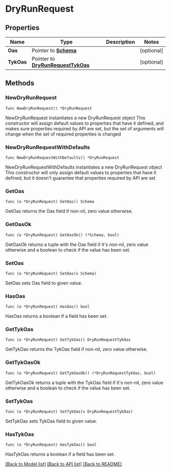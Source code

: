 # DryRunRequest

## Properties

Name | Type | Description | Notes
------------ | ------------- | ------------- | -------------
**Oas** | Pointer to [**Schema**](Schema.md) |  | [optional] 
**TykOas** | Pointer to [**DryRunRequestTykOas**](DryRunRequestTykOas.md) |  | [optional] 

## Methods

### NewDryRunRequest

`func NewDryRunRequest() *DryRunRequest`

NewDryRunRequest instantiates a new DryRunRequest object
This constructor will assign default values to properties that have it defined,
and makes sure properties required by API are set, but the set of arguments
will change when the set of required properties is changed

### NewDryRunRequestWithDefaults

`func NewDryRunRequestWithDefaults() *DryRunRequest`

NewDryRunRequestWithDefaults instantiates a new DryRunRequest object
This constructor will only assign default values to properties that have it defined,
but it doesn't guarantee that properties required by API are set

### GetOas

`func (o *DryRunRequest) GetOas() Schema`

GetOas returns the Oas field if non-nil, zero value otherwise.

### GetOasOk

`func (o *DryRunRequest) GetOasOk() (*Schema, bool)`

GetOasOk returns a tuple with the Oas field if it's non-nil, zero value otherwise
and a boolean to check if the value has been set.

### SetOas

`func (o *DryRunRequest) SetOas(v Schema)`

SetOas sets Oas field to given value.

### HasOas

`func (o *DryRunRequest) HasOas() bool`

HasOas returns a boolean if a field has been set.

### GetTykOas

`func (o *DryRunRequest) GetTykOas() DryRunRequestTykOas`

GetTykOas returns the TykOas field if non-nil, zero value otherwise.

### GetTykOasOk

`func (o *DryRunRequest) GetTykOasOk() (*DryRunRequestTykOas, bool)`

GetTykOasOk returns a tuple with the TykOas field if it's non-nil, zero value otherwise
and a boolean to check if the value has been set.

### SetTykOas

`func (o *DryRunRequest) SetTykOas(v DryRunRequestTykOas)`

SetTykOas sets TykOas field to given value.

### HasTykOas

`func (o *DryRunRequest) HasTykOas() bool`

HasTykOas returns a boolean if a field has been set.


[[Back to Model list]](../README.md#documentation-for-models) [[Back to API list]](../README.md#documentation-for-api-endpoints) [[Back to README]](../README.md)


